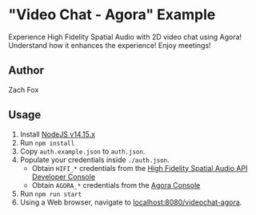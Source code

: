 # "Video Chat - Agora" Example
Experience High Fidelity Spatial Audio with 2D video chat using Agora! Understand how it enhances the experience! Enjoy meetings!

## Author
Zach Fox

## Usage
1. Install [NodeJS v14.15.x](https://nodejs.org/en/)
2. Run `npm install`
3. Copy `auth.example.json` to `auth.json`.
4. Populate your credentials inside `./auth.json`.
    - Obtain `HIFI_*` credentials from the [High Fidelity Spatial Audio API Developer Console](https://account.highfidelity.com/dev/account)
    - Obtain `AGORA_*` credentials from the [Agora Console](https://console.agora.io/)
5. Run `npm run start`
6. Using a Web browser, navigate to [localhost:8080/videochat-agora](http://localhost:8080/videochat-twilio).